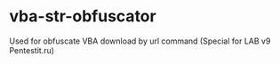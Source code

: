 # vba-str-obfuscator
Used for obfuscate VBA download by url command (Special for LAB v9 Pentestit.ru)
